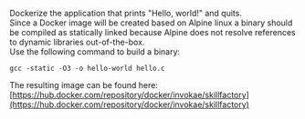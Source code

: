 Dockerize the application that prints "Hello, world!" and quits.  
Since a Docker image will be created based on Alpine linux a binary should be compiled as statically linked because Alpine does not resolve references to dynamic libraries out-of-the-box.  
Use the following command to build a binary:
```
gcc -static -O3 -o hello-world hello.c 
```
The resulting image can be found here:  
[https://hub.docker.com/repository/docker/invokae/skillfactory](https://hub.docker.com/repository/docker/invokae/skillfactory)
